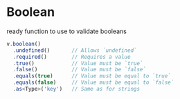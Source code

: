 
# Boolean

ready function to use to validate booleans

```typescript
v.boolean()
  .undefined()       // Allows `undefined`
  .required()        // Requires a value
  .true()            // Value must be `true`
  .false()           // Value must be `false`
  .equals(true)      // Value must be equal to `true`
  .equals(false)     // Value must be equal to `false`
  .as<Type>('key')   // Same as for strings
```